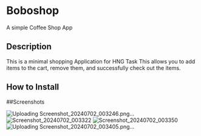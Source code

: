 # Boboshop

A simple Coffee Shop App

## Description
This is a minimal shopping Application for HNG Task
This allows you to add items to the cart, remove them, and successfully check out the items.

## How to Install



##Screenshots

 
![Uploading Screenshot_20240702_003246.png…]()
![Screenshot_20240702_003322](https://github.com/Kwasi48/boboshop/assets/63691756/c5ea33ae-d2aa-4fee-a7bf-7d48676bd836)
![Screenshot_20240702_003350](https://github.com/Kwasi48/boboshop/assets/63691756/34008a74-ddd5-48b0-a21b-01d7e28af18d)
![Uploading Screenshot_20240702_003405.png…]()
